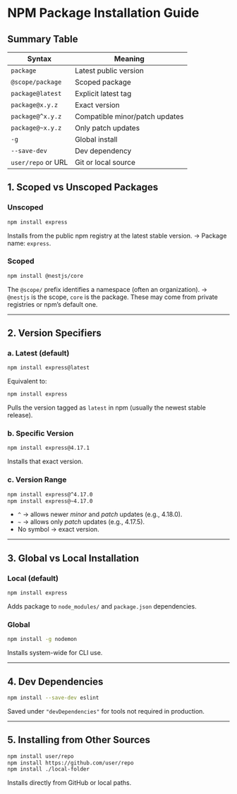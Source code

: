 # NPM Package Installation Guide

## Summary Table

| Syntax             | Meaning                        |
| ------------------ | ------------------------------ |
| `package`          | Latest public version          |
| `@scope/package`   | Scoped package                 |
| `package@latest`   | Explicit latest tag            |
| `package@x.y.z`    | Exact version                  |
| `package@^x.y.z`   | Compatible minor/patch updates |
| `package@~x.y.z`   | Only patch updates             |
| `-g`               | Global install                 |
| `--save-dev`       | Dev dependency                 |
| `user/repo` or URL | Git or local source            |


## 1. Scoped vs Unscoped Packages

### Unscoped
```bash
npm install express
````

Installs from the public npm registry at the latest stable version.
→ Package name: `express`.

### Scoped

```bash
npm install @nestjs/core
```

The `@scope/` prefix identifies a namespace (often an organization).
→ `@nestjs` is the scope, `core` is the package.
These may come from private registries or npm’s default one.

---

## 2. Version Specifiers

### a. Latest (default)

```bash
npm install express@latest
```

Equivalent to:

```bash
npm install express
```

Pulls the version tagged as `latest` in npm (usually the newest stable release).

### b. Specific Version

```bash
npm install express@4.17.1
```

Installs that exact version.

### c. Version Range

```bash
npm install express@^4.17.0
npm install express@~4.17.0
```

* `^` → allows newer *minor* and *patch* updates (e.g., 4.18.0).
* `~` → allows only *patch* updates (e.g., 4.17.5).
* No symbol → exact version.

---

## 3. Global vs Local Installation

### Local (default)

```bash
npm install express
```

Adds package to `node_modules/` and `package.json` dependencies.

### Global

```bash
npm install -g nodemon
```

Installs system-wide for CLI use.

---

## 4. Dev Dependencies

```bash
npm install --save-dev eslint
```

Saved under `"devDependencies"` for tools not required in production.

---

## 5. Installing from Other Sources

```bash
npm install user/repo
npm install https://github.com/user/repo
npm install ./local-folder
```

Installs directly from GitHub or local paths.
